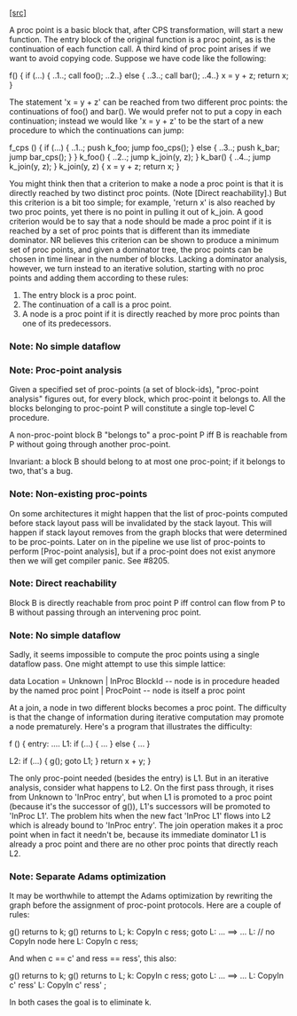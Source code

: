 [[src]](https://github.com/ghc/ghc/tree/master/compiler/cmm/CmmProcPoint.hs)

A proc point is a basic block that, after CPS transformation, will
start a new function.  The entry block of the original function is a
proc point, as is the continuation of each function call.
A third kind of proc point arises if we want to avoid copying code.
Suppose we have code like the following:

  f() {
    if (...) { ..1..; call foo(); ..2..}
    else     { ..3..; call bar(); ..4..}
    x = y + z;
    return x;
  }

The statement 'x = y + z' can be reached from two different proc
points: the continuations of foo() and bar().  We would prefer not to
put a copy in each continuation; instead we would like 'x = y + z' to
be the start of a new procedure to which the continuations can jump:

  f_cps () {
    if (...) { ..1..; push k_foo; jump foo_cps(); }
    else     { ..3..; push k_bar; jump bar_cps(); }
  }
  k_foo() { ..2..; jump k_join(y, z); }
  k_bar() { ..4..; jump k_join(y, z); }
  k_join(y, z) { x = y + z; return x; }

You might think then that a criterion to make a node a proc point is
that it is directly reached by two distinct proc points.  (Note
[Direct reachability].)  But this criterion is a bit too simple; for
example, 'return x' is also reached by two proc points, yet there is
no point in pulling it out of k_join.  A good criterion would be to
say that a node should be made a proc point if it is reached by a set
of proc points that is different than its immediate dominator.  NR
believes this criterion can be shown to produce a minimum set of proc
points, and given a dominator tree, the proc points can be chosen in
time linear in the number of blocks.  Lacking a dominator analysis,
however, we turn instead to an iterative solution, starting with no
proc points and adding them according to these rules:

  1. The entry block is a proc point.
  2. The continuation of a call is a proc point.
  3. A node is a proc point if it is directly reached by more proc
     points than one of its predecessors.

### Note: No simple dataflow



### Note: Proc-point analysis


Given a specified set of proc-points (a set of block-ids), "proc-point
analysis" figures out, for every block, which proc-point it belongs to.
All the blocks belonging to proc-point P will constitute a single
top-level C procedure.

A non-proc-point block B "belongs to" a proc-point P iff B is
reachable from P without going through another proc-point.

Invariant: a block B should belong to at most one proc-point; if it
belongs to two, that's a bug.

### Note: Non-existing proc-points


On some architectures it might happen that the list of proc-points
computed before stack layout pass will be invalidated by the stack
layout. This will happen if stack layout removes from the graph
blocks that were determined to be proc-points. Later on in the pipeline
we use list of proc-points to perform [Proc-point analysis], but
if a proc-point does not exist anymore then we will get compiler panic.
See #8205.


### Note: Direct reachability

Block B is directly reachable from proc point P iff control can flow
from P to B without passing through an intervening proc point.


### Note: No simple dataflow

Sadly, it seems impossible to compute the proc points using a single
dataflow pass.  One might attempt to use this simple lattice:

  data Location = Unknown
                | InProc BlockId -- node is in procedure headed by the named proc point
                | ProcPoint      -- node is itself a proc point

At a join, a node in two different blocks becomes a proc point.
The difficulty is that the change of information during iterative
computation may promote a node prematurely.  Here's a program that
illustrates the difficulty:

  f () {
  entry:
    ....
  L1:
    if (...) { ... }
    else { ... }

  L2: if (...) { g(); goto L1; }
      return x + y;
  }

The only proc-point needed (besides the entry) is L1.  But in an
iterative analysis, consider what happens to L2.  On the first pass
through, it rises from Unknown to 'InProc entry', but when L1 is
promoted to a proc point (because it's the successor of g()), L1's
successors will be promoted to 'InProc L1'.  The problem hits when the
new fact 'InProc L1' flows into L2 which is already bound to 'InProc entry'.
The join operation makes it a proc point when in fact it needn't be,
because its immediate dominator L1 is already a proc point and there
are no other proc points that directly reach L2.


### Note: Separate Adams optimization

It may be worthwhile to attempt the Adams optimization by rewriting
the graph before the assignment of proc-point protocols.  Here are a
couple of rules:

  g() returns to k;                    g() returns to L;
  k: CopyIn c ress; goto L:
   ...                        ==>        ...
  L: // no CopyIn node here            L: CopyIn c ress;


And when c == c' and ress == ress', this also:

  g() returns to k;                    g() returns to L;
  k: CopyIn c ress; goto L:
   ...                        ==>        ...
  L: CopyIn c' ress'                   L: CopyIn c' ress' ;

In both cases the goal is to eliminate k.
